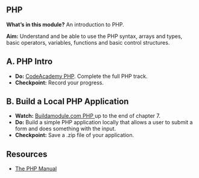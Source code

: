 PHP
---

__What’s in this module?__ An introduction to PHP.

__Aim:__ Understand and be able to use the PHP syntax, arrays and types, basic operators, variables, functions and basic control structures.

## A. PHP Intro

* __Do:__ [CodeAcademy PHP](http://www.codecademy.com/tracks/php). Complete the full PHP track.
* __Checkpoint:__ Record your progress.

## B. Build a Local PHP Application

* __Watch:__ [Buildamodule.com PHP ](http://buildamodule.com/collection/php-programming-basics) up to the end of chapter 7. 
* __Do:__ Build a simple PHP application locally that allows a user to submit a form and does something with the input.
* __Checkpoint:__ Save a .zip file of your application.

## Resources

* [The PHP Manual](http://php.net/manual/en/index.php)
